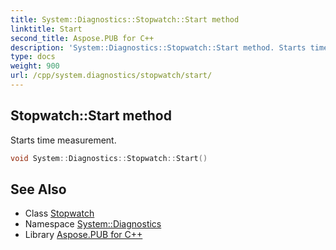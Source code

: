 ```yaml
---
title: System::Diagnostics::Stopwatch::Start method
linktitle: Start
second_title: Aspose.PUB for C++
description: 'System::Diagnostics::Stopwatch::Start method. Starts time measurement in C++.'
type: docs
weight: 900
url: /cpp/system.diagnostics/stopwatch/start/
---
```

## Stopwatch::Start method


Starts time measurement.

```cpp
void System::Diagnostics::Stopwatch::Start()
```

## See Also

* Class [Stopwatch](../)
* Namespace [System::Diagnostics](../../)
* Library [Aspose.PUB for C++](../../../)
